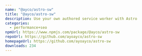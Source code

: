 ```yaml
---
name: "@ayco/astro-sw"
title: "@ayco/astro-sw"
description: Use your own authored service worker with Astro
categories:
  - performance+seo
npmUrl: https://www.npmjs.com/package/@ayco/astro-sw
repoUrl: https://github.com/ayoayco/astro-sw
homepageUrl: https://github.com/ayoayco/astro-sw
downloads: 234
---
```


